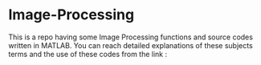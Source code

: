# Image-Processing
This is a repo having some Image Processing functions and source codes written in MATLAB. You can reach detailed explanations of these subjects terms and the use of these codes from the link : 
